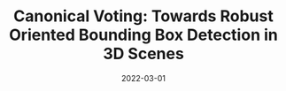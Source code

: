 ---
title: "Canonical Voting: Towards Robust Oriented Bounding Box Detection in 3D Scenes"
collection: publications
permalink: /publications/canonical
excerpt: 'In the work, we disentangle the direct offset into Local Canonical Coordinates (LCC), box scales and box orientations. Only LCC and box scales are regressed while box orientations are generated by a canonical voting scheme. Finally, a LCC-aware back-projection checking algorithm iteratively cuts out bounding boxes from the generated vote maps, with the elimination of false positives. Our model achieves state-of-the-art performance on challenging large-scale datasets of real point cloud scans: ScanNet, SceneNN with 11.4 and 5.3 mAP improvement respectively.'
date: '2022-03-01'
venue: 'CVPR'
image: '/images/canonical.jpg'
weight: 200
arxiv: 'https://arxiv.org/abs/2011.12001'
code: 'https://github.com/qq456cvb/CanonicalVoting'
citation: 'You, Y., Ye, Z., Lou, Y., Li, C., Li, Y. L., Ma, L., ... & Lu, C. (2020). Canonical Voting: Towards Robust Oriented Bounding Box Detection in 3D Scenes. arXiv preprint arXiv:2011.12001.'
authors: '<b>Yang You</b>, Zelin Ye, Yujing Lou, Chengkun Li, Yong-Lu Li, Lizhuang Ma, Weiming Wang, Cewu Lu'
---